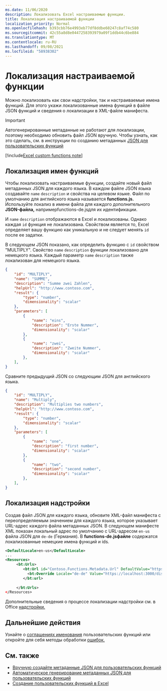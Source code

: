 ```yaml
---
ms.date: 11/06/2020
description: Локализовать Excel настраиваемые функции.
title: Локализация настраиваемой функции
localization_priority: Normal
ms.openlocfilehash: b393cbb76e4993eb77df8ddbe60247c8af74c580
ms.sourcegitcommit: 42c55a8d8e0447258393979a09f1ddb44c6be884
ms.translationtype: MT
ms.contentlocale: ru-RU
ms.lasthandoff: 09/08/2021
ms.locfileid: "58938302"
---
```

# <a name="localize-custom-functions"></a>Локализация настраиваемой функции

Можно локализовать как свои надстройки, так и настраиваемые имена функций. Для этого укажи локализованные имена функций в файле JSON функций и сведения о локализации в XML-файле манифеста.

>[!IMPORTANT]
> Автогенерированные метаданные не работают для локализации, поэтому необходимо обновить файл JSON вручную. Чтобы узнать, как это сделать, см. в инструкции по созданию метаданных [JSON для пользовательских функций](custom-functions-json.md)

[!include[Excel custom functions note](../includes/excel-custom-functions-note.md)]

## <a name="localize-function-names"></a>Локализация имен функций

Чтобы локализовать настраиваемые функции, создайте новый файл метаданных JSON для каждого языка. В каждом файле JSON языка создавайте `name` `description` и свойства на целевом языке. Файл по умолчанию для английского языка называется **functions.js.** Используйте локализ в имени файла для каждого дополнительного **JSON-файла,** напримерfunctions-de.jsдля их идентификации.

И `name` `description` отображаются в Excel и локализованы. Однако каждая `id` функция не локализована. Свойством является то, Excel определяет вашу функцию как уникальную и не следует менять `id` после ее задатки.

В следующем JSON показано, как определить функцию с `id` свойством "MULTIPLY". Свойство `name` `description` функции локализовано для немецкого языка. Каждый параметр `name` `description` также локализован для немецкого языка.

```JSON
{
    "id": "MULTIPLY",
    "name": "SUMME",
    "description": "Summe zwei Zahlen",
    "helpUrl": "http://www.contoso.com",
    "result": {
        "type": "number",
        "dimensionality": "scalar"
    },
    "parameters": [
        {
            "name": "eins",
            "description": "Erste Nummer",
            "dimensionality": "scalar"
        },
        {
            "name": "zwei",
            "description": "Zweite Nummer",
            "dimensionality": "scalar"
        },
    ],
}
```

Сравните предыдущий JSON со следующим JSON для английского языка.

```JSON
{
    "id": "MULTIPLY",
    "name": "Multiply",
    "description": "Multiplies two numbers",
    "helpUrl": "http://www.contoso.com",
    "result": {
        "type": "number",
        "dimensionality": "scalar"
    },
    "parameters": [
        {
            "name": "one",
            "description": "first number",
            "dimensionality": "scalar"
        },
        {
            "name": "two",
            "description": "second number",
            "dimensionality": "scalar"
        },
    ],
}
```

## <a name="localize-your-add-in"></a>Локализация надстройки

Создав файл JSON для каждого языка, обновите XML-файл манифеста с переопределяемым значением для каждого языка, которое указывает URL-адрес каждого файла метаданных JSON. В следующем манифесте XML показан локальный адрес по умолчанию с URL-адресом `en-us` файла JSON для `de-de` (Германия). В **functions-de.jsфайле** содержатся локализованные немецкие имена функций и ids.

```XML
<DefaultLocale>en-us</DefaultLocale>
...
<Resources>
     <bt:Urls>
        <bt:Url id="Contoso.Functions.Metadata.Url" DefaultValue="https://localhost:3000/dist/functions.json"/>
          <bt:Override Locale="de-de" Value="https://localhost:3000/dist/functions-de.json" />
        </bt:url>
        
     </bt:Urls>
</Resources>
```

Дополнительные сведения о процессе локализации надстройки см. в Office [надстройки.](../develop/localization.md#control-localization-from-the-manifest)

## <a name="next-steps"></a>Дальнейшие действия
Узнайте о [соглашениях именования](custom-functions-naming.md) пользовательских функций или откройте для себя методы обработки [ошибок.](custom-functions-errors.md)

## <a name="see-also"></a>См. также

* [Вручную создайте метаданные JSON для пользовательских функций](custom-functions-json.md)
* [Автоматическое генерирование метаданных JSON для пользовательских функций](custom-functions-json-autogeneration.md)
* [Создание пользовательских функций в Excel](custom-functions-overview.md)

